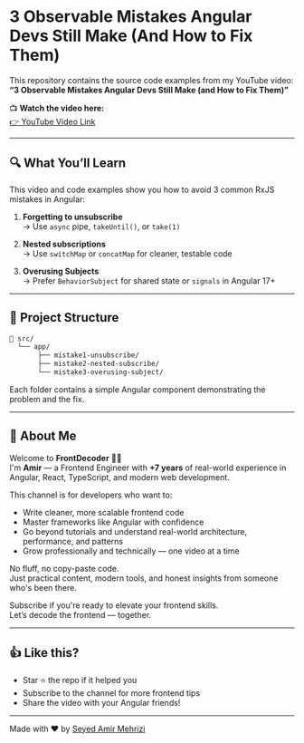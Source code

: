 # 3 Observable Mistakes Angular Devs Still Make (And How to Fix Them)

This repository contains the source code examples from my YouTube video:  
**“3 Observable Mistakes Angular Devs Still Make (and How to Fix Them)”**

📺 **Watch the video here:**  
[👉 YouTube Video Link](https://www.youtube.com/@FrontDecoder)

---

## 🔍 What You’ll Learn

This video and code examples show you how to avoid 3 common RxJS mistakes in Angular:

1. **Forgetting to unsubscribe**  
   → Use `async` pipe, `takeUntil()`, or `take(1)`

2. **Nested subscriptions**  
   → Use `switchMap` or `concatMap` for cleaner, testable code

3. **Overusing Subjects**  
   → Prefer `BehaviorSubject` for shared state or `signals` in Angular 17+

---

## 📂 Project Structure

```bash
📁 src/
  └── app/
       ├── mistake1-unsubscribe/
       ├── mistake2-nested-subscribe/
       └── mistake3-overusing-subject/
```

Each folder contains a simple Angular component demonstrating the problem and the fix.

---

<!-- ## 📸 Slides

You can find the PowerPoint slides [here](./slides/observable-mistakes-slides.pptx)  
_or_ view them online via [Google Drive](https://drive.google.com/your-slide-link-here)

--- -->

## 🙌 About Me

Welcome to **FrontDecoder** 👨‍💻  
I'm **Amir** — a Frontend Engineer with **+7 years** of real-world experience in Angular, React, TypeScript, and modern web development.

This channel is for developers who want to:
- Write cleaner, more scalable frontend code  
- Master frameworks like Angular with confidence  
- Go beyond tutorials and understand real-world architecture, performance, and patterns  
- Grow professionally and technically — one video at a time  

No fluff, no copy-paste code.  
Just practical content, modern tools, and honest insights from someone who's been there.

Subscribe if you're ready to elevate your frontend skills.  
Let’s decode the frontend — together.

---

## 👍 Like this?

- Star ⭐ the repo if it helped you  
- Subscribe to the channel for more frontend tips  
- Share the video with your Angular friends!

---

Made with ❤️ by [Seyed Amir Mehrizi](https://www.linkedin.com/in/seyed-amir-mehrizi-319b151b6/)
